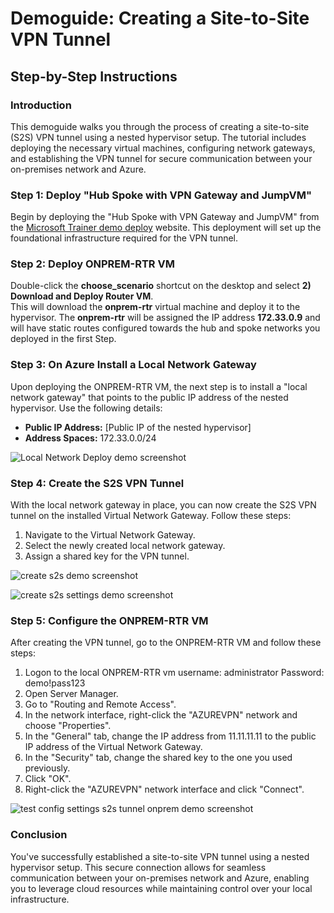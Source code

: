 # Demoguide: Creating a Site-to-Site VPN Tunnel

## Step-by-Step Instructions

### Introduction
This demoguide walks you through the process of creating a site-to-site (S2S) VPN tunnel using a nested hypervisor setup. The tutorial includes deploying the necessary virtual machines, configuring network gateways, and establishing the VPN tunnel for secure communication between your on-premises network and Azure.

### Step 1: Deploy "Hub Spoke with VPN Gateway and JumpVM"
Begin by deploying the "Hub Spoke with VPN Gateway and JumpVM" from the [Microsoft Trainer demo deploy](https://microsoftlearning.github.io/trainer-demo-deploy/) website. This deployment will set up the foundational infrastructure required for the VPN tunnel.

### Step 2: Deploy ONPREM-RTR VM
Double-click the **choose_scenario** shortcut on the desktop and select **2) Download and Deploy Router VM**.  
This will download the **onprem-rtr** virtual machine and deploy it to the hypervisor. The **onprem-rtr** will be assigned the IP address **172.33.0.9** and will have static routes configured towards the hub and spoke networks you deployed in the first Step.



### Step 3: On Azure Install a Local Network Gateway
Upon deploying the ONPREM-RTR VM, the next step is to install a "local network gateway" that points to the public IP address of the nested hypervisor. Use the following details:
- **Public IP Address:** [Public IP of the nested hypervisor]
- **Address Spaces:** 172.33.0.0/24

![Local Network Deploy demo screenshot](https://github.com/koenraadhaedens/azd-nestedhv-dc-rtr/blob/main/demoguide-s2svpn/media/Screenshot-create-lng.png)

### Step 4: Create the S2S VPN Tunnel
With the local network gateway in place, you can now create the S2S VPN tunnel on the installed Virtual Network Gateway. Follow these steps:
1. Navigate to the Virtual Network Gateway.
2. Select the newly created local network gateway.
3. Assign a shared key for the VPN tunnel.

![create s2s demo screenshot](https://github.com/koenraadhaedens/azd-nestedhv-dc-rtr/blob/main/demoguide-s2svpn/media/Screenshots2svpninazure.png)

![create s2s settings demo screenshot](https://github.com/koenraadhaedens/azd-nestedhv-dc-rtr/blob/main/demoguide-s2svpn/media/Screenshots2svpninazuresettings.png)


### Step 5: Configure the ONPREM-RTR VM
After creating the VPN tunnel, go to the ONPREM-RTR VM and follow these steps:
1. Logon to the local ONPREM-RTR vm username: administrator Password: demo!pass123
2. Open Server Manager.
3. Go to "Routing and Remote Access".
4. In the network interface, right-click the "AZUREVPN" network and choose "Properties".
5. In the "General" tab, change the IP address from 11.11.11.11 to the public IP address of the Virtual Network Gateway.
6. In the "Security" tab, change the shared key to the one you used previously.
7. Click "OK".
8. Right-click the "AZUREVPN" network interface and click "Connect".

![test config settings s2s tunnel onprem demo screenshot](https://github.com/koenraadhaedens/azd-nestedhv-dc-rtr/blob/main/demoguide-s2svpn/media/Screenshottests2svpnrouting.png)


### Conclusion
You've successfully established a site-to-site VPN tunnel using a nested hypervisor setup. This secure connection allows for seamless communication between your on-premises network and Azure, enabling you to leverage cloud resources while maintaining control over your local infrastructure.